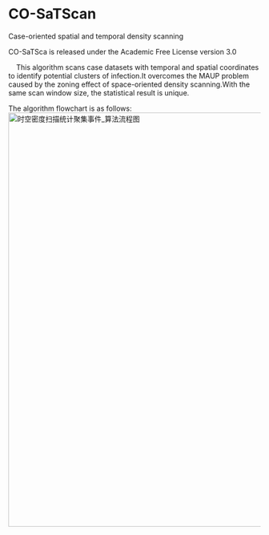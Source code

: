 # CO-SaTScan
Case-oriented spatial and temporal density scanning

CO-SaTSca is released under the Academic Free License version 3.0

&nbsp;&nbsp;&nbsp;&nbsp;This algorithm scans case datasets with temporal and spatial coordinates to identify potential clusters of infection.It overcomes the MAUP problem caused by the zoning effect of space-oriented density scanning.With the same scan window size, the statistical result is unique.



The algorithm flowchart is as follows: 
<img width="826" alt="时空密度扫描统计聚集事件_算法流程图" src="https://user-images.githubusercontent.com/55351306/233790803-eeff7ec5-65ce-43b5-8f16-0845ad47e234.png">
